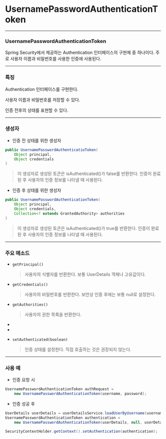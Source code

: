 # UsernamePasswordAuthenticationToken

---

### UsernamePasswordAuthenticationToken

Spring Security에서 제공하는 Authentication 인터페이스의 구현체 중 하나이다. 주로 사용자 이름과 비밀번호를 사용한 인증에 사용된다.

---

### 특징

Authentication 인터페이스를 구현한다.

사용자 이름과 비밀번호를 저장할 수 있다.

인증 전후의 상태를 표현할 수 있다.

---

### 생성자

- 인증 전 상태를 위한 생성자

```java
public UsernamePasswordAuthenticatioToken(
	Object principal,
	Object credentials
)
```

> 이 생성자로 생성된 토큰은 isAuthenticated()가 false를 반환한다.
인증이 완료된 후 사용자의 인증 정보를 나타낼 때 사용된다.
> 
- 인증 후 상태를 위한 생성자

```java
public UsernamePasswordAuthenticationToken(
	Object principal,
	Object credentials,
	Collection<? extends GrantedAuthority> authorities
)
```

> 이 생성자로 생성된 토큰은 isAuthenticated()가 true를 반환한다.
인증이 완료된 후 사용자의 인증 정보를 나타낼 때 사용된다.
> 

---

### 주요 메소드

- `getPrincipal()`
    
    > 사용자의 식별자를 반환한다.
    보통 UserDetails 객체나 고유값이다.
    > 

- `getCredentials()`
    
    > 사용자의 비밀번호를 반환한다.
    보안상 인증 후에는 보통 null로 설정한다.
    > 

- `getAuthorities()`
    
    > 사용자의 권한 목록을 반환한다.
    > 
- 
- 
- `setAuthenticated(boolean)`
    
    > 인증 상태를 설정한다.
    직접 호출하는 것은 권장되지 않는다.
    > 

---

### 사용 예

- 인증 요청 시

```java
UsernamePasswordAuthenticationToken authRequest = 
	new UsernamePasswordAuthenticationToken(username, password);
```

- 인증 성공 후

```java
UserDetails userDetails = userDetailsService.loadUserByUsername(username);
UsernamePasswordAuthenticationToken authentication = 
	new UsernamePasswordAuthenticationToken(userDetails, null, userDetails.getAuthorities());

SecurityContextHolder.getContext().setAuthentication(authentication);
```
